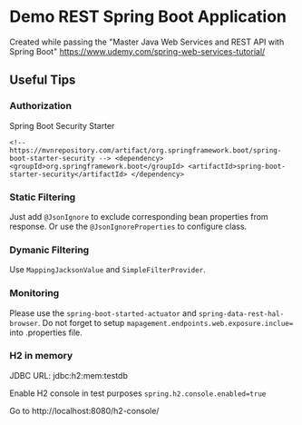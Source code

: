 # Demo REST Spring Boot Application
Created while passing the "Master Java Web Services and REST API with Spring Boot" https://www.udemy.com/spring-web-services-tutorial/

## Useful Tips
### Authorization
Spring Boot Security Starter

`<!-- https://mvnrepository.com/artifact/org.springframework.boot/spring-boot-starter-security -->
<dependency>
    <groupId>org.springframework.boot</groupId>
    <artifactId>spring-boot-starter-security</artifactId>
</dependency>`

### Static Filtering
Just add `@JsonIgnore` to exclude corresponding bean properties from response.
Or use the `@JsonIgnoreProperties` to configure class. 
### Dymanic Filtering
Use `MappingJacksonValue` and `SimpleFilterProvider`.

### Monitoring
Please use the `spring-boot-started-actuator` and `spring-data-rest-hal-browser`.
Do not forget to setup `mapagement.endpoints.web.exposure.inclue=` into .properties file.

### H2 in memory
JDBC URL: jdbc:h2:mem:testdb

Enable H2 console in test purposes `spring.h2.console.enabled=true`

Go to http://localhost:8080/h2-console/
